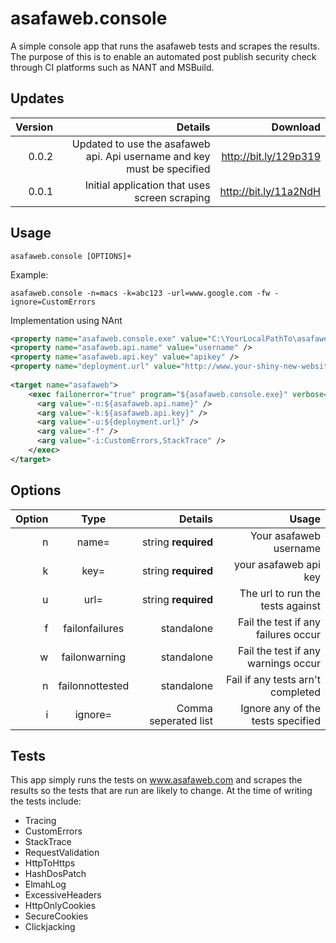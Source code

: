 asafaweb.console
================

A simple console app that runs the asafaweb tests and scrapes the results. The purpose of this is to enable an automated post publish security check through CI platforms such as NANT and MSBuild.

Updates
-------

| Version | Details | Download |
| -------:| -------:| --------:|
| 0.0.2   | Updated to use the asafaweb api. Api username and key must be specified | http://bit.ly/129p319 |
| 0.0.1   | Initial application that uses screen scraping | http://bit.ly/11a2NdH |

Usage
-----

```asafaweb.console [OPTIONS]+```

Example:

```asafaweb.console -n=macs -k=abc123 -url=www.google.com -fw -ignore=CustomErrors```

Implementation using NAnt

```xml
<property name="asafaweb.console.exe" value="C:\YourLocalPathTo\asafaweb.console.exe" />
<property name="asafaweb.api.name" value="username" />
<property name="asafaweb.api.key" value="apikey" />
<property name="deployment.url" value="http://www.your-shiny-new-website.com/" />
  
<target name="asafaweb">
    <exec failonerror="true" program="${asafaweb.console.exe}" verbose="true">
      <arg value="-n:${asafaweb.api.name}" />
      <arg value="-k:${asafaweb.api.key}" />
      <arg value="-u:${deployment.url}" />
      <arg value="-f" />
      <arg value="-i:CustomErrors,StackTrace" />
    </exec>
</target>
```

Options
-------

| Option            | Type                | Details                             | Usage               |
| -----------------:|:-------------------:| -----------------------------------:| -------------------:|
| n|name=           | string **required** | Your asafaweb username              | -n=macs             |
| k|key=            | string **required** | your asafaweb api key               | -k=abc123           |
| u|url=            | string **required** | The url to run the tests against    | -url=www.google.com |
| f|failonfailures  | standalone          | Fail the test if any failures occur | -f                  |
| w|failonwarning   | standalone          | Fail the test if any warnings occur | -w                  |
| n|failonnottested | standalone          | Fail if any tests arn't completed   | -n                  |
| i|ignore=         | Comma seperated list| Ignore any of the tests specified   | -i=Tracing          |

Tests
-----

This app simply runs the tests on www.asafaweb.com and scrapes the results so the tests that are run are likely to change. At the time of writing the tests include:

* Tracing  
* CustomErrors  
* StackTrace  
* RequestValidation  
* HttpToHttps  
* HashDosPatch  
* ElmahLog  
* ExcessiveHeaders  
* HttpOnlyCookies  
* SecureCookies  
* Clickjacking 